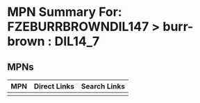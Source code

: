



# MPN Summary For: FZEBURRBROWNDIL147 > burr-brown : DIL14_7

## MPNs
  

|MPN|Direct Links|Search Links|
| :--- | :--- | :--- |
||||
